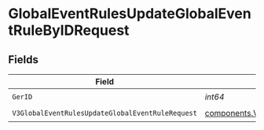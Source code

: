 # GlobalEventRulesUpdateGlobalEventRuleByIDRequest


## Fields

| Field                                                                                                                                  | Type                                                                                                                                   | Required                                                                                                                               | Description                                                                                                                            |
| -------------------------------------------------------------------------------------------------------------------------------------- | -------------------------------------------------------------------------------------------------------------------------------------- | -------------------------------------------------------------------------------------------------------------------------------------- | -------------------------------------------------------------------------------------------------------------------------------------- |
| `GerID`                                                                                                                                | *int64*                                                                                                                                | :heavy_check_mark:                                                                                                                     | N/A                                                                                                                                    |
| `V3GlobalEventRulesUpdateGlobalEventRuleRequest`                                                                                       | [components.V3GlobalEventRulesUpdateGlobalEventRuleRequest](../../models/components/v3globaleventrulesupdateglobaleventrulerequest.md) | :heavy_check_mark:                                                                                                                     | N/A                                                                                                                                    |